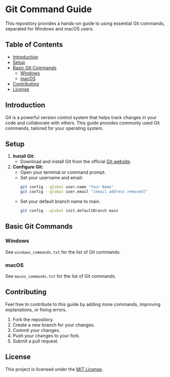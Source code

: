 # Git Command Guide

This repository provides a hands-on guide to using essential Git commands, separated for Windows and macOS users.

## Table of Contents

* [Introduction](#introduction)
* [Setup](#setup)
* [Basic Git Commands](#basic-git-commands)
    * [Windows](#windows)
    * [macOS](#macos)
* [Contributing](#contributing)
* [License](#license)

## Introduction

Git is a powerful version control system that helps track changes in your code and collaborate with others. This guide provides commonly used Git commands, tailored for your operating system.

## Setup

1.  **Install Git:**
    * Download and install Git from the official [Git website](https://git-scm.com/downloads).
2.  **Configure Git:**
    * Open your terminal or command prompt.
    * Set your username and email:
        ```bash
        git config --global user.name "Your Name"
        git config --global user.email "[email address removed]"
        ```
    * Set your default branch name to main.
        ```bash
        git config --global init.defaultBranch main
        ```

## Basic Git Commands

### Windows

See `windows_commands.txt` for the list of Git commands.

### macOS

See `macos_commands.txt` for the list of Git commands.

## Contributing

Feel free to contribute to this guide by adding more commands, improving explanations, or fixing errors.

1.  Fork the repository.
2.  Create a new branch for your changes.
3.  Commit your changes.
4.  Push your changes to your fork.
5.  Submit a pull request.

## License

This project is licensed under the [MIT License](LICENSE).
